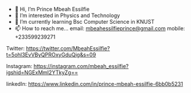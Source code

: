 - 👋 Hi, I’m Prince Mbeah Essilfie
- 👀 I’m interested in Physics and Technology
- 🌱 I’m currently learning Bsc Computer Science in KNUST
- 📫 How to reach me...
email: mbeahessilfieprince@gmail.com
mobile: +233599239271


Twitter: https://twitter.com/MbeahEssilfie?t=5ohl3EvVByQPROxyGduQig&s=09


Instagram: https://instagram.com/mbeah_essilfie?igshid=NGExMmI2YTkyZg==


linkedIn: https://www.linkedin.com/in/prince-mbeah-essilfie-6bb0b5231

<!---
Kratosgado/Kratosgado is a ✨ special ✨ repository because its `README.md` (this file) appears on your GitHub profile.
You can click the Preview link to take a look at your changes.
--->
